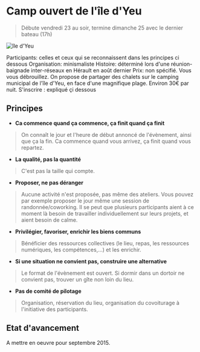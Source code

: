 # Camp ouvert de l'île d'Yeu 

> Débute vendredi 23 au soir, termine dimanche 25 avec le dernier bateau (17h)

![île d'Yeu](http://www.vendee-tourisme.com/media/iledyeu4__005704200_1545_27052015.jpg) 









Participants: celles et ceux qui se reconnaissent dans les principes ci dessous
Organisation: minismaliste
Histoire: déterminé lors d'une réunion-baignade inter-réseaux en Hérault en août dernier
Prix: non spécifié. Vous vous débrouillez. On propose de partager des chalets sur le camping municipal de l'île d'Yeu, en face d'une magnifique plage. Environ 30€ par nuit.
S'inscrire : expliqué çi dessous

## Principes

* **Ca commence quand ça commence, ça finit quand ça finit**

> On connaît le jour et l'heure de début annoncé de l'évènement, ainsi que ça la fin. Ca commence quand vous arrivez, ça finit quand vous repartez. 

* **La qualité, pas la quantité**

> C'est pas la taille qui compte.

* **Proposer, ne pas déranger**

> Aucune activité n'est proposée, pas même des ateliers. Vous pouvez par exemple proposer le jour même une session de randonnée/coworking. Il se peut que plusieurs participants aient à ce moment là besoin de travailler individuellement sur leurs projets, et aient besoin de calme.

* **Privilégier, favoriser, enrichir les biens communs**

> Bénéficier des ressources collectives (le lieu, repas, les ressources numériques, les compétences,...) et les enrichir. 

* **Si une situation ne convient pas, construire une alternative**

> Le format de l'évènement est ouvert. Si dormir dans un dortoir ne convient pas, trouver un gîte non loin du lieu. 

* **Pas de comité de pilotage**

> Organisation, réservation du lieu, organisation du covoiturage à l'initiative des participants.

## Etat d'avancement

A mettre en oeuvre pour septembre 2015.

